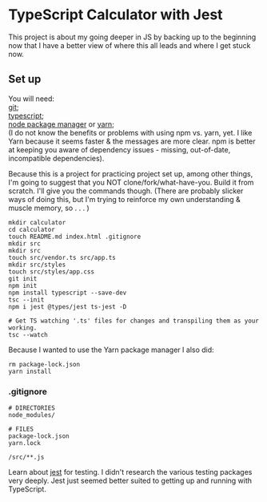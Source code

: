 # TypeScript Calculator with Jest

This project is about my going deeper in JS by backing up to the beginning now that I have a better view of where this all leads and where I get stuck now.

## Set up

You will need:  
[git](https://git-scm.com/);  
[typescript](https://www.typescriptlang.org/);  
[node package manager](https://www.npmjs.com/get-npm) or [yarn](https://yarnpkg.com/lang/en/);  
(I do not know the benefits or problems with using npm vs. yarn, yet. I like Yarn because it seems faster & the messages are more clear. npm is better at keeping you aware of dependency issues - missing, out-of-date, incompatible dependencies).

Because this is a project for practicing project set up, among other things, I'm going to suggest that you NOT clone/fork/what-have-you. Build it from scratch. I'll give you the commands though. (There are probably slicker ways of doing this, but I'm trying to reinforce my own understanding & muscle memory, so . . . )

```
mkdir calculator
cd calculator
touch README.md index.html .gitignore
mkdir src
mkdir src
touch src/vendor.ts src/app.ts
mkdir src/styles
touch src/styles/app.css
git init
npm init
npm install typescript --save-dev
tsc --init
npm i jest @types/jest ts-jest -D

# Get TS watching '.ts' files for changes and transpiling them as your working.
tsc --watch
```

Because I wanted to use the Yarn package manager I also did:

```
rm package-lock.json
yarn install
```

### .gitignore

```
# DIRECTORIES
node_modules/

# FILES
package-lock.json
yarn.lock

/src/**.js
```

Learn about [jest](https://jestjs.io/) for testing. I didn't research the various testing packages very deeply. Jest just seemed better suited to getting up and running with TypeScript.
